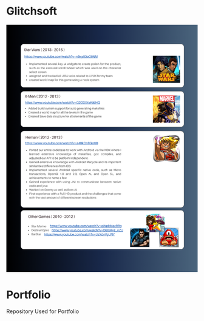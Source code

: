 # Glitchsoft

![Glitchsoft Logo](images/Glitchsoft.png)

# Portfolio
Repository Used for Portfolio

